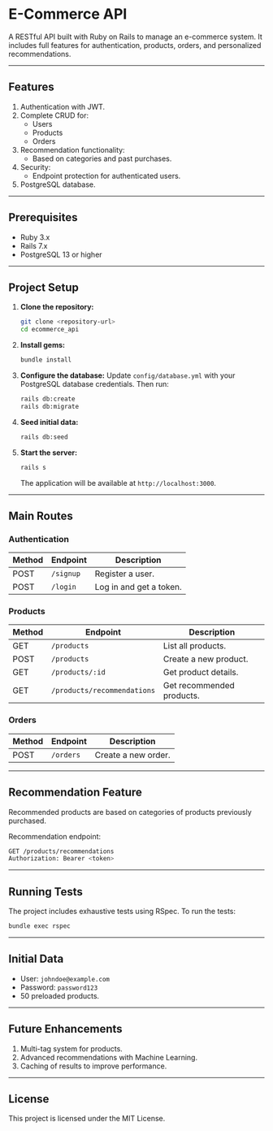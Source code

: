 
# E-Commerce API

A RESTful API built with Ruby on Rails to manage an e-commerce system. It includes full features for authentication, products, orders, and personalized recommendations.

---

## **Features**
1. Authentication with JWT.
2. Complete CRUD for:
   - Users
   - Products
   - Orders
3. Recommendation functionality:
   - Based on categories and past purchases.
4. Security:
   - Endpoint protection for authenticated users.
5. PostgreSQL database.

---

## **Prerequisites**
- Ruby 3.x
- Rails 7.x
- PostgreSQL 13 or higher

---

## **Project Setup**

1. **Clone the repository:**
   ```bash
   git clone <repository-url>
   cd ecommerce_api
   ```

2. **Install gems:**
   ```bash
   bundle install
   ```

3. **Configure the database:**
   Update `config/database.yml` with your PostgreSQL database credentials. Then run:
   ```bash
   rails db:create
   rails db:migrate
   ```

4. **Seed initial data:**
   ```bash
   rails db:seed
   ```

5. **Start the server:**
   ```bash
   rails s
   ```
   The application will be available at `http://localhost:3000`.

---

## **Main Routes**

### **Authentication**
| Method | Endpoint   | Description        |
|--------|------------|--------------------|
| POST   | `/signup`  | Register a user.   |
| POST   | `/login`   | Log in and get a token.|

### **Products**
| Method | Endpoint                  | Description                     |
|--------|---------------------------|---------------------------------|
| GET    | `/products`               | List all products.              |
| POST   | `/products`               | Create a new product.           |
| GET    | `/products/:id`           | Get product details.            |
| GET    | `/products/recommendations` | Get recommended products.       |

### **Orders**
| Method | Endpoint     | Description                       |
|--------|--------------|-----------------------------------|
| POST   | `/orders`    | Create a new order.               |

---

## **Recommendation Feature**
Recommended products are based on categories of products previously purchased.

Recommendation endpoint:
```bash
GET /products/recommendations
Authorization: Bearer <token>
```

---

## **Running Tests**
The project includes exhaustive tests using RSpec. To run the tests:
```bash
bundle exec rspec
```

---

## **Initial Data**
- User: `johndoe@example.com`
- Password: `password123`
- 50 preloaded products.

---

## **Future Enhancements**
1. Multi-tag system for products.
2. Advanced recommendations with Machine Learning.
3. Caching of results to improve performance.

---

## **License**
This project is licensed under the MIT License.
